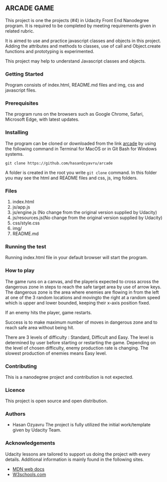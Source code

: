## ARCADE GAME

This project is one the projects (#4) in Udacity Front End Nanodegree program. It is required to be 
completed by meeting requirements given in related rubric. 

It is aimed to use and practice javascript classes and objects in this project. Adding the attributes and
methods to classes, use of call and Object.create functions and prototyping is experimented. 

This project may help to understand Javascript classes and objects.


### Getting Started

Program consists of index.html, README.md files and img, css and javascript files.


### Prerequisites

The program runs on the browsers such as Google Chrome, Safari, Microsoft Edge, with latest updates.  

### Installing

The program can be cloned or downloaded from the link [arcade](https://github.com/hasanOzyavru/arcade)
by using the following command in Terminal for MacOS or in Git Bash for Windows systems. 

```git clone https://github.com/hasanOzyavru/arcade```  

A folder is created in the root you write `git clone` command. In this folder you may see the html and README 
files and css, js, img folders.

### Files

1. index.html
2. js/app.js
3. js/engine.js   (No change from the original version supplied by Udacity) 
4. js/resources.js(No change from the original version supplied by Udacity)
3. css/style.css
4. img/
5. README.md

### Running the test

Running index.html file in your default browser will start the program.

### How to play

The game runs on a canvas, and the playeris expected to cross across the dangerous zone in steps to reach the safe
target area by use of arrow keys. The dangerous zone is the area where enemies are flowing in from the left at one
of the 3 random locations and movingto the right at a random speed which is upper and lower bounded, keeping their
x-axis position fixed.

If an enemy hits the player, game restarts. 

Success is to make maximum number of moves in dangerous zone and to reach safe area without being hit.

There are 3 levels of difficulty : Standard, Difficult and Easy. The level is determined by user before starting
or restarting the game. Depending on the level of chosen difficulty, enemy production rate is changing. The slowest 
production of enemies means Easy level.

### Contributing

This is a nanodegree project and contribution is not expected.

### Licence

This project is open source and open distribution.

### Authors

* Hasan Ozyavru
The project is fully utilized the initial work/template given by Udacity Team.

### Acknowledgements

Udacity lessons are tailored to support us doing the project with every details.
Additional information is mainly found in the following sites.

* [MDN web docs](https://developer.mozilla.org/en-US/Firefox/Developer_Edition)
* [W3schools.com](https://www.w3schools.com/js/default.asp)

